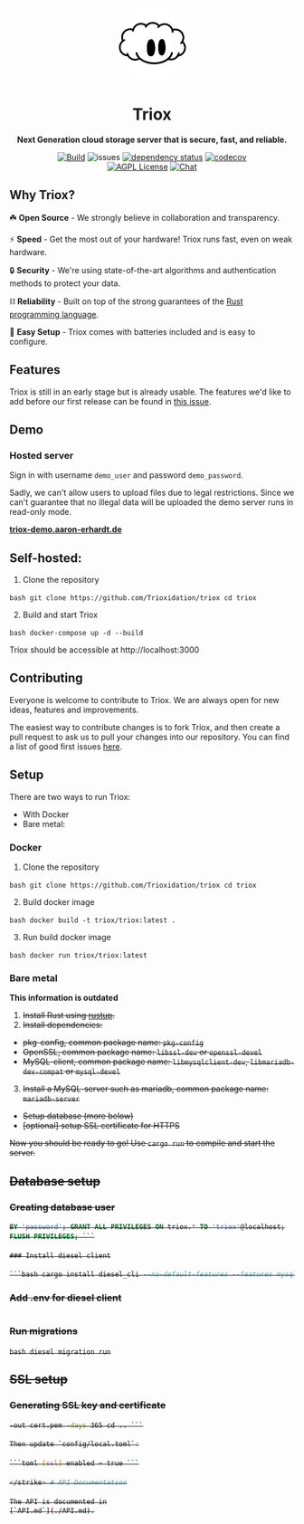 <div align="center">
<img width="130px" style="border-radius: 100px" alt="Triox logo" src="./docs/assets/logo.svg" />
  <h1>Triox</h1>
  <p>
    <strong>
		Next Generation cloud storage server that is secure, fast, and reliable.
	</strong>
  </p>

[![Build](https://github.com/Trioxidation/Triox/actions/workflows/rust.yml/badge.svg)](https://github.com/Trioxidation/Triox/actions/workflows/rust.yml)
![issues](https://img.shields.io/github/issues/Trioxidation/Triox?style=flat-square)
[![dependency status](https://deps.rs/repo/github/Trioxidation/Triox/status.svg)](https://deps.rs/repo/github/Trioxidation/Triox)
[![codecov](https://codecov.io/gh/Trioxidation/Triox/branch/master/graph/badge.svg?style=flat-square)](https://codecov.io/gh/Trioxidation/Triox)
<br />
[![AGPL License](https://img.shields.io/badge/license-AGPL-blue.svg?style=flat-square)](http://www.gnu.org/licenses/agpl-3.0)
[![Chat](https://img.shields.io/badge/matrix-+triox:matrix.org-purple?style=flat-square)](https://matrix.to/#/+triox:matrix.org)

</div>

## Why Triox?

☘️ **Open Source** - We strongly believe in collaboration and
transparency.

⚡ **Speed** - Get the most out of your hardware! Triox runs fast, even
on weak hardware.

🔒 **Security** - We're using state-of-the-art algorithms and
authentication methods to protect your data.

⛓️ **Reliability** - Built on top of the strong guarantees of the [Rust
programming language](https://rust-lang.org).

🛫 **Easy Setup** - Triox comes with batteries included and is easy to
configure.

## Features

Triox is still in an early stage but is already usable. The features
we'd like to add before our first release can be found in [this
issue](https://github.com/Trioxidation/Triox/issues/17).

## Demo

### Hosted server

Sign in with username `demo_user` and password `demo_password`.

Sadly, we can't allow users to upload files due to legal restrictions.
Since we can't guarantee that no illegal data will be uploaded the demo
server runs in read-only mode.

**[triox-demo.aaron-erhardt.de](https://triox-demo.aaron-erhardt.de)**

## Self-hosted:

1. Clone the repository

`bash git clone https://github.com/Trioxidation/triox cd triox`

2. Build and start Triox

`bash docker-compose up -d --build`

Triox should be accessible at http://localhost:3000

## Contributing

Everyone is welcome to contribute to Triox. We are always open for new
ideas, features and improvements.

The easiest way to contribute changes is to fork Triox, and then create
a pull request to ask us to pull your changes into our repository. You
can find a list of good first issues
[here](https://github.com/Trioxidation/Triox/labels/good%20first%20issue).

## Setup

There are two ways to run Triox:

- With Docker
- Bare metal:

### Docker

1. Clone the repository

`bash git clone https://github.com/Trioxidation/triox cd triox`

2. Build docker image

`bash docker build -t triox/triox:latest .`

3. Run build docker image

`bash docker run triox/triox:latest`

### Bare metal

**This information is outdated** <strike>

1. Install Rust using [rustup](https://rustup.rs).
2. Install dependencies:

- pkg-config, common package name: `pkg-config`
- OpenSSL, common package name: `libssl-dev` or `openssl-devel`
- MySQL-client, common package name: `libmysqlclient-dev`,
  `libmariadb-dev-compat` or `mysql-devel`

3. Install a MySQL-server such as mariadb, common package name:
   `mariadb-server`

- Setup database (more below)
- [optional] setup SSL certificate for HTTPS

Now you should be ready to go! Use `cargo run` to compile and start the
server.

## Database setup

### Creating database user

````sql CREATE DATABASE triox; CREATE USER 'triox'@localhost IDENTIFIED
BY 'password'; GRANT ALL PRIVILEGES ON triox.* TO 'triox'@localhost;
FLUSH PRIVILEGES; ```

### Install diesel client

```bash cargo install diesel_cli --no-default-features --features mysql
````

### Add .env for diesel client

```bash echo DATABASE_URL=mysql://triox:password@localhost/triox > .env

```

### Run migrations

`bash diesel migration run`

## SSL setup

### Generating SSL key and certificate

````bash cd ssl openssl req -x509 -nodes -newkey rsa:4096 -keyout key.pem
-out cert.pem -days 365 cd .. ```

Then update `config/local.toml`:

```toml [ssl] enabled = true ```

</strike> # API Documentation

The API is documented in
[`API.md`](./API.md).
````
